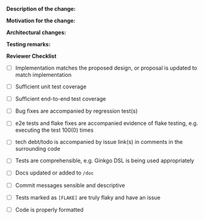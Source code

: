 <!--

Before making a PR, please read our contributing guidelines https://github.com/operator-framework/operator-lifecycle-manager/blob/master/CONTRIBUTING.md

Note: Make sure your branch is rebased to the latest upstream master.

-->

**Description of the change:**

**Motivation for the change:**

**Architectural changes:**

<!--
If necessary, briefly describe any architectural changes, other options considered, and/or link to any EPs or design docs
-->

**Testing remarks:**

<!--
Call out any information around how you've tested the code change that may be useful for reviewers. For instance:
 * any edge-cases you have (dis)covered
 * how you have reproduced and tested for regressions in bug fixes
 * how you've tested for flakes in e2e tests or flake fixes
-->

**Reviewer Checklist**
- [ ] Implementation matches the proposed design, or proposal is updated to match implementation
- [ ] Sufficient unit test coverage
- [ ] Sufficient end-to-end test coverage
- [ ] Bug fixes are accompanied by regression test(s)
- [ ] e2e tests and flake fixes are accompanied evidence of flake testing, e.g. executing the test 100(0) times
- [ ] tech debt/todo is accompanied by issue link(s) in comments in the surrounding code
- [ ] Tests are comprehensible, e.g. Ginkgo DSL is being used appropriately
- [ ] Docs updated or added to `/doc`
- [ ] Commit messages sensible and descriptive
- [ ] Tests marked as `[FLAKE]` are truly flaky and have an issue
- [ ] Code is properly formatted


<!--

Note: If this PR is fixing an issue make sure to add a note saying:
Closes #<ISSUE_NUMBER>

-->
